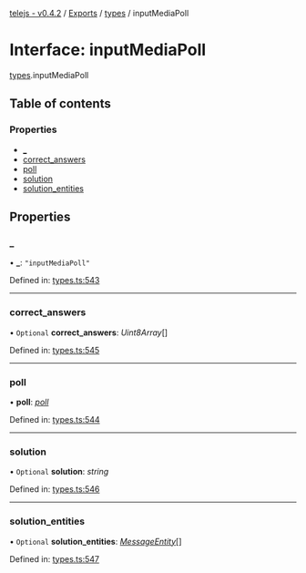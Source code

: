 [telejs - v0.4.2](../README.md) / [Exports](../modules.md) / [types](../modules/types.md) / inputMediaPoll

# Interface: inputMediaPoll

[types](../modules/types.md).inputMediaPoll

## Table of contents

### Properties

- [\_](types.inputmediapoll.md#_)
- [correct\_answers](types.inputmediapoll.md#correct_answers)
- [poll](types.inputmediapoll.md#poll)
- [solution](types.inputmediapoll.md#solution)
- [solution\_entities](types.inputmediapoll.md#solution_entities)

## Properties

### \_

• **\_**: ``"inputMediaPoll"``

Defined in: [types.ts:543](https://github.com/telejs/telejs/blob/64a8dcf/src/types.ts#L543)

___

### correct\_answers

• `Optional` **correct\_answers**: *Uint8Array*[]

Defined in: [types.ts:545](https://github.com/telejs/telejs/blob/64a8dcf/src/types.ts#L545)

___

### poll

• **poll**: [*poll*](types.poll.md)

Defined in: [types.ts:544](https://github.com/telejs/telejs/blob/64a8dcf/src/types.ts#L544)

___

### solution

• `Optional` **solution**: *string*

Defined in: [types.ts:546](https://github.com/telejs/telejs/blob/64a8dcf/src/types.ts#L546)

___

### solution\_entities

• `Optional` **solution\_entities**: [*MessageEntity*](../modules/types.md#messageentity)[]

Defined in: [types.ts:547](https://github.com/telejs/telejs/blob/64a8dcf/src/types.ts#L547)
